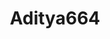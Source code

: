 ---
title: Aditya664
github: https://github.com/Aditya664
mode: dark
transition: 1s
score: 66.5
archetype:
- Little Bit of Everything
---